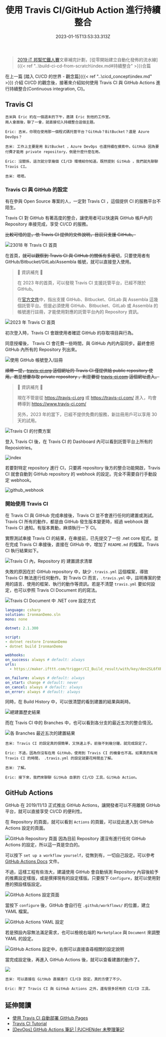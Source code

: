 ﻿---
title: 使用 Travis CI/GitHub Action 進行持續整合
date: 2023-01-15T13:53:33.313Z
description: 在介紹完 CI/CD 的觀念後，接著來介紹如何使用 Travis CI 與 GitHub Actions 進行持續整合(Continuous
  integration, CI)
categories:
  - DevOps
keywords:
  - CI
  - Continuous integration
  - Travis CI
  - GitHub Action
  - GitHub
slug: github-action-travis-ci
---

> [2019 iT 邦幫忙鐵人賽](https://ithelp.ithome.com.tw/users/20107551/ironman/1906)文章補完計劃，[從零開始建立自動化發佈的流水線]({{< ref "..\build-ci-cd-from-scratch\index.md#持續整合" >}})合篇

在上一篇 [踏入 CI/CD 的世界 - 觀念篇]({{< ref "..\cicd_concept\index.md" >}}) 介紹 CI/CD 的觀念後，接著來介紹如何使用 Travis CI 與 GitHub Actions 進行持續整合(Continuous integration, CI)。

<!--more-->

## Travis CI

```chat
吉米與 Eric 約在一個週末的下午，邀請 Eric 到他的工作室。
兩人會面後，聊了一會，就直接切入持續整合這個主題。

Eric: 吉米，你現在使用那一個程式碼托管平台？GitHub？BitBucket？還是 Azure DevOps？

吉米: 工作上主要是用 BitBucket ，Azure DevOps 也還持續在摸索中。GitHub 因為要付費才能用 private repository，倒是什麼什麼在用。

Eric: 沒關係，這次就分享幾個 CI/CD 環境給你知道。既然提到 GitHub ，我們就先聊聊 Travis CI。

吉米: 嗯嗯。
```

### Travis CI 與 GitHub 的設定

有在參與 Open Source 專案的人，一定對 Travis CI ，這個提供 CI 的服務平台不陌生。

Travis CI 對 GitHub 有著高度的整合，讓使用者可以快速與 GitHub 帳戶內的 Repository 串接完成，享受 CI/CD 的服務。

~~比較可惜的是，依 Travis CI 提供的文件說明，目前只支援 GitHub。~~

![23018 年 Travis CI 首頁](images/travisci-index.png)

在首頁，~~就可以觀察到 Travis CI 與 GitHub 的關係有多密切~~，只要使用者有 GitHub/Bitbucket/GitLab/Assembla 帳號，就可以直接登入使用。

> 📝 資訊補充 📝
>
> 在 2023 年的首頁，可以發現 Travis CI 支援託管平台，已經不限於 GitHub。
>
> 在[官方文件](https://docs.travis-ci.com/user/tutorial/)中，指出支援 GitHub、Bitbucket、GitLab 與 Assembla 這幾個託管平台。但是必須使用 GitHub、Bitbucket、GitLab 或 Assembla 的帳號進行註冊，才能使用對應的託管平台內的 Repository 資訊。

![2023 年 Travis CI 首頁](images/travis-ci-index-2023.jpeg)

初次登入時，Travis CI 會跟使用者確認 GitHub 的存取項目與行為。

同意授權後， Travis CI 會花費一些時間，與 GitHub 內的內容同步。最終會把 GitHub 內所有的 Repository 列出來。

![使用 GitHub 帳號登入/註冊](images/travisci-authorize.png)

~~順帶一提，[travis-ci.org](https://travis-ci.org) 這個網址的 Travis CI 僅提供給 public repository 使用。若是想要存取 private repository ，則是要從 [travis-ci.com](https://travis-ci.com/) 這個網址進入。~~

> 📝 資訊補充 📝
>
> 現在不管是從 <https://travis-ci.org> 或 <https://travis-ci.com/> 進入，均會轉導到 <https://www.travis-ci.com/>
>
> 另外，2023 年的當下，已經不提供免費的服務，新註冊用戶可以享用 30 天的試用。

![Travis CI 的付費方案](images/travis-ci-pricing-plan.png)

登入 Travis CI 後，在 Travis CI 的 Dashboard 內可以看到託管平台上所有的 Reposiotries。

![index](images/travisci-dashboard.png)

若要對特定 repository 進行 CI，只要將 repository 後方的整合功能開啟，Travis CI 就會自動到 GitHub repository 的 webhook 的設定。完全不需要自行手動設定 webhook。  

![github_webhook](images/travisci-github_webhook.png)

### 開始使用 Travis CI

在 Travis CI 與 GitHub 完成串接後，Travis CI 並不會進行任何的建置或測試。 Travis CI 所有的動作，都是由 GitHub 發生版本變更時，經過 webhook 跟 Travis CI 通知。有版本異動，麻煩執行一下 CI。

實際測試串接 Travis CI 的結果，在串接前，已先提交了一份 .net core 程式。並在完成 Travis CI 串接後，直接在 GitHub 中，增加了 `README.md` 的檔案。Travis CI 執行結果如下。

![Travis CI 內，Repository 的 建置請求清單](images/travisci-request.png)

失敗的原因在於 GitHub repository 中，缺少 `.travis.yml` 這個檔案，導致 Travis CI 無法進行任何動作。對 Travis CI 而言，`.travis.yml` 中，註明專案的使用的語言、使用的框架、執行的動作等資訊。若是不清楚 `travis.yml` 要如何設定，也可以參照 Travis CI Document 的的寫法。

![Travis CI Document 中 .NET core 設定方式](images/travisci-document-net-core-setting.png)

```yaml
language: csharp
solution: IronmanDemo.sln
mono: none

dotnet: 2.1.300

script:
- dotnet restore IronmanDemo
- dotnet build IronmanDemo

webhooks:
on_success: always # default: always
urls:
  - https://maker.ifttt.com/trigger/CI_Build_result/with/key/den2SL6fXRgg4MJUsAj27w

on_failure: always # default: always
on_start: change # default: never
on_cancel: always # default: always
on_error: always # default: always
```

同時，在 Build History 中，可以很清楚的看到建置的結果與耗時。

![總建置歷史結果](images/travisci-build-history.png)

而在 Travis CI 中的 Branches 中，也可以看到各分支的最近五次的整合情況。

![各 Branches 最近五次的建置結果](images/travisci-branches.png)

```chat
吉米: Travis CI 的設定真的很簡單，又快速上手。前後不到幾分鐘，就完成設定了。

Eric: 不過，因為你沒有在用 GitHub，使用到 Travis CI 的機會也不高。如果真的有用 Travis CI 的時間， .travis.yml 的設定就要花時間去了解。

吉米: 了解。

Eric: 接下來，我們來聊聊 GitHub 自家的 CI/CD 工具，GitHub Action。
```

## GitHub Actions

GitHub 在 2019/11/13 正式推出 GitHub Actions，讓開發者可以不用離開 GitHub 平台，就可以直接享受 CI/CD 的便利性。

在 Repository 的頁面，就可以看到 `Actions` 的頁籤，可以從此進入到 GitHub Actions 設定的頁面。

![GitHub Repository 頁面](images/github-repo-code-page.png)
因為目前 Repository 還沒有進行任何 GitHub Actions 的設定，所以這一頁是空白的。

可以按下 `set up a workflow yourself`，從無到有，一切自己設定。可以參考 [GitHub Actions Docs](https://docs.github.com/en/actions/learn-github-actions) 文件。

不過，這樣工程有些浩大，建議使用 GitHub 會自動偵測 Repository 內容後給予的推薦設定樣版，或是撰擇現有的設定樣版。只要按下 `Configure`，就可以使用對應的預設樣版設定。

![GitHub Actions 設定頁面](images/github-repo-actions.png)

當按下 `configure` 後，GitHub 會自行在 `.github/workflows/` 的位置，建立 YAML 檔案。

![GitHub Actions YAML 設定](images/github-action-yaml.png)

若是預設內容無法滿足需求，也可以檢視右端的 `Marketplace` 與 `Document` 來調整 YAML 的設定。

![GitHub Actions 設定中，右側可以直接查尋相關的設定說明](images/github-actions-marketplace-document.png)

當完成設定後，再進入 GitHub Actions 後，就可以查看建置的動作了。

![](images/github-actions-workflow.png)

```chat
吉米: 可以直接在 GitHub 直接進行 CI/CD 設定，真的方便了不少。

Eric: 除了 Travis CI 與 GitHub Actions 之外，還有很多好用的 CI/CD 工具。
```

## 延伸閱讀

- [使用 Travis CI 自動部署 GitHub Pages](https://ssk7833.github.io/blog/2016/01/21/using-TravisCI-to-deploy-on-GitHub-pages/)
- [Travis CI Tutorial](https://docs.travis-ci.com/user/tutorial/)
- [[DevOps] GitHub Actions 筆記 | PJCHENder 未整理筆記](https://pjchender.dev/devops/devops-github-action)
